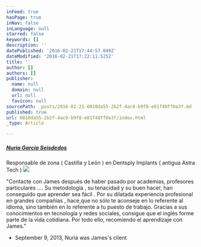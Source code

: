 ```yaml
---
inFeed: true
hasPage: true
inNav: false
inLanguage: null
starred: false
keywords: []
description: ''
datePublished: '2016-02-21T17:44:57.049Z'
dateModified: '2016-02-21T17:22:11.525Z'
title: ''
author: []
authors: []
publisher:
  name: null
  domain: null
  url: null
  favicon: null
sourcePath: _posts/2016-02-21-8810da55-2b2f-4ac0-b9f8-e81f40ff0a3f.md
published: true
url: 8810da55-2b2f-4ac0-b9f8-e81f40ff0a3f/index.html
_type: Article

---
```

##### **[Nuria García Seisdedos][0]**

Responsable de zona ( Castilla y León ) en Dentsply Implants ( antigua Astra Tech )
![](https://the-grid-user-content.s3-us-west-2.amazonaws.com/8cfd1411-ad1d-4e89-9add-deff5c4a7851.jpg)

"Contacte con James después de haber pasado por academias, profesores particulares .... Su metodología , su tenacidad y su buen hacer, han conseguido que aprender sea fácil . Por su dilatada experiencia profesional en grandes compañías , hace,que no sólo te aconseje en lo referente al idioma, sino también en lo referente a tu puesto de trabajo. Gracias a sus conocimientos en tecnología y redes sociales, consigue que el inglés forme parte de la vida cotidiana. Por todo ello, recomiendo el aprendizaje con James." 

- September 9, 2013, Nuria was James's client

[0]: https://www.linkedin.com/profile/view?id=AAEAAALVZwgB8dayJpK7mzpRMeup6SOVECUk3W4&authType=name&authToken=zQhJ